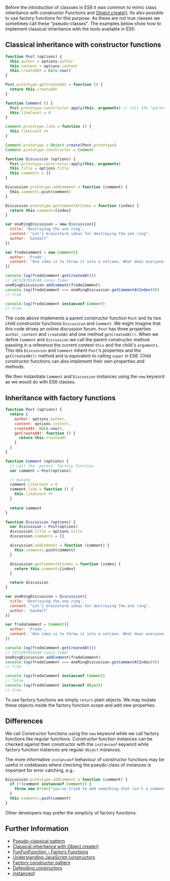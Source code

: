 Before the introduction of classses in ES6 it was common to mimic class inheritance with constructor Functions and [Object.create()](https://developer.mozilla.org/en-US/docs/Web/JavaScript/Reference/Global_Objects/Object/create). Its also possible to use factory functions for this purpose. As these are not true classes we sometimes call these "pseudo-classes". The examples below show how to implement classical inheritance with the tools available in ES5:

## Classical inheritance with constructor functions

```js
function Post (options) {
  this.author = options.author
  this.content = options.content
  this.createdAt = Date.now()
}

Post.prototype.getCreatedAt = function () {
  return this.createdAt
}

function Comment () {
  Post.prototype.constructor.apply(this, arguments) // call the "parent" pseudo-class constructor 
  this.likeCount = 0
}

Comment.prototype.like = function () {
  this.likeCount ++ 
}

Comment.prototype = Object.create(Post.prototype)
Comment.prototype.constructor = Comment

function Discussion (options) {
  Post.prototype.constructor.apply(this, arguments)
  this.title = options.title
  this.comments = []
}

Discussion.prototype.addComment = function (comment) {
  this.comments.push(comment)
}

Discussion.prototype.getCommentAtIndex = function (index) {
  return this.comments[index]
}

var oneRingDiscussion = new Discussion({
  title: 'Destroying the one ring',
  content: "Let's brainstorm ideas for destroying the one ring",
  author: 'Gandalf'
})

var frodoComment = new Comment({ 
  author: 'Frodo', 
  content: 'One idea is to throw it into a volcano. What does everyone think?'
})

console.log(frodoComment.getCreatedAt())
// 1471297024140 (unix time)
oneRingDiscussion.addComment(frodoComment)
console.log(frodoComment === oneRingDiscussion.getCommentAtIndex(0))
// true

console.log(frodoComment instanceof Comment)
// true

```

The code above implements a parent constructor function `Post` and its two child constructor functions `Discussion` and `Comment`. We might imagine that this code drives an online discussion forum. `Post` has three properties `author`, `content` and `createdAt` and one method `getCreatedAt()`. When we define `Comment` and `Discussion` we call the parent constructor method passiing in a reference the current context `this` and the child's `arguments`. This lets `Discussion` and `Comment` inherit `Post`'s properties and the `getCreatedAt()` method and is equivalent to calling `super` in ES6. Child constructor functions can also implement their own properties and methods.

We then instantiate `Comment` and `Discussion` instances using the `new` keyword as we would do with ES6 classes.


## Inheritance with factory functions 

```js
function Post (options) {
  return {
    author: options.author,
    content: options.content,
    createdAt: Date.now(),
    getCreatedAt: function () {
      return this.createdAt
    }
  }
}

function Comment (options) {
  // call the 'parent' factory function 
  var comment = Post(options) 

  // mutate
  comment.likeCount = 0
  comment.like = function () {
    this.likeCount ++
  }
  
  return comment
}

function Discussion (options) {
  var discussion = Post(options)  
  discussion.title = options.title
  discussion.comments = []

  discussion.addComment = function (comment) {
    this.comments.push(comment)
  }

  discussion.getCommentAtIndex = function (index) {
    return this.comments[index]
  }

  return discussion
}

var oneRingDiscussion = Discussion({
  title: 'Destroying the one ring',
  content: "Let's brainstorm ideas for destroying the one ring",
  author: 'Gandalf'
})

var frodoComment = Comment({ 
  author: 'Frodo', 
  content: 'One idea is to throw it into a volcano. What does everyone think?'
})

console.log(frodoComment.getCreatedAt())
// 1471297024140 (unix time)
oneRingDiscussion.addComment(frodoComment)
console.log(frodoComment === oneRingDiscussion.getCommentAtIndex(0))
// true

console.log(frodoComment instanceof Comment)
// false
console.log(frodoComment instanceof Object)
// true

```

To use factory functions we simply `return` plain objects. We may mutate these objects inside the factory function scope and add new properties.


## Differences

We call Constructor functions using the `new` keyword while we call factory functions like regular functions. Constructor function instances can be checked against their constructor with the `instanceof` keyword while factory function instances are regular `Object` instances.

The more informative `instanceof` behaviour of constructor functions may be useful in codebases where checking the pseudo-class of instances is important for error catching, e.g.:

```js
Discussion.prototype.addComment = function (comment) {
  if (!(comment instanceof Comment)) {
    throw new Error("you've tried to add something that isn't a comment!")
  }
  this.comments.push(comment)
}
```

Other developers may prefer the simplicty of factory functions.

## Further Information

  * [Pseudo-classical pattern](http://javascript.info/tutorial/pseudo-classical-pattern)
  * [Classical inheritance with Object.create()](https://developer.mozilla.org/en-US/docs/Web/JavaScript/Reference/Global_Objects/Object/create#Classical_inheritance_with_Object.create())
  * [FunFunFunction - Factory Functions](https://www.youtube.com/watch?v=ImwrezYhw4w)
  * [Understanding JavaScript constructors](https://css-tricks.com/understanding-javascript-constructors/)
  * [Factory constructor pattern](http://javascript.info/tutorial/factory-constructor-pattern)
  * [Defending constructors](http://www.2ality.com/2013/07/defending-constructors.html)
  * [instanceof](https://developer.mozilla.org/en/docs/Web/JavaScript/Reference/Operators/instanceof)
